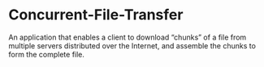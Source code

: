# Concurrent-File-Transfer
An application that enables a client to download “chunks” of a file from multiple servers distributed over the Internet, and assemble the chunks to form the complete file.
